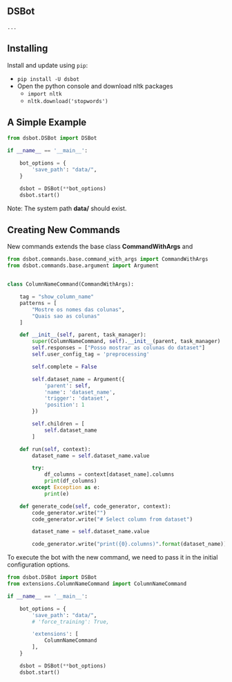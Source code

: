 
## DSBot

    ...

## Installing

Install and update using `pip`:

* `pip install -U dsbot `
* Open the python console and download nltk packages
  * `import nltk`
  * `nltk.download('stopwords')`


## A Simple Example

```python
from dsbot.DSBot import DSBot

if __name__ == '__main__':

    bot_options = {
        'save_path': "data/",
    }

    dsbot = DSBot(**bot_options)
    dsbot.start()
```

Note: The system path **data/** should exist.

## Creating New Commands

New commands extends the base class **CommandWithArgs** and 

```python
from dsbot.commands.base.command_with_args import CommandWithArgs
from dsbot.commands.base.argument import Argument


class ColumnNameCommand(CommandWithArgs):

    tag = "show_column_name"
    patterns = [
        "Mostre os nomes das colunas",
        "Quais sao as colunas"
    ]

    def __init__(self, parent, task_manager):
        super(ColumnNameCommand, self).__init__(parent, task_manager)
        self.responses = ["Posso mostrar as colunas do dataset"]
        self.user_config_tag = 'preprocessing'

        self.complete = False

        self.dataset_name = Argument({
            'parent': self,
            'name': 'dataset_name',
            'trigger': 'dataset',
            'position': 1
        })

        self.children = [
            self.dataset_name
        ]

    def run(self, context):
        dataset_name = self.dataset_name.value

        try:
            df_columns = context[dataset_name].columns
            print(df_columns)
        except Exception as e:
            print(e)

    def generate_code(self, code_generator, context):
        code_generator.write("")
        code_generator.write("# Select column from dataset")

        dataset_name = self.dataset_name.value

        code_generator.write("print({0}.columns)".format(dataset_name))
```

To execute the bot with the new command, we need to pass it in the initial configuration options.

```python
from dsbot.DSBot import DSBot
from extensions.ColumnNameCommand import ColumnNameCommand

if __name__ == '__main__':

    bot_options = {
        'save_path': "data/",
        # 'force_training': True,

        'extensions': [
            ColumnNameCommand
        ],
    }

    dsbot = DSBot(**bot_options)
    dsbot.start()
```